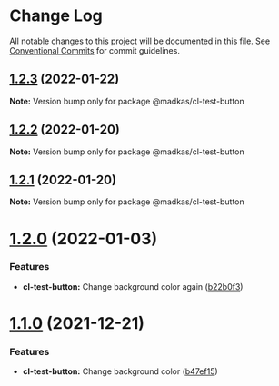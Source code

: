 # Change Log

All notable changes to this project will be documented in this file.
See [Conventional Commits](https://conventionalcommits.org) for commit guidelines.

## [1.2.3](https://github.com/madelynkasula/cl-test/compare/@madkas/cl-test-button@1.2.2...@madkas/cl-test-button@1.2.3) (2022-01-22)

**Note:** Version bump only for package @madkas/cl-test-button





## [1.2.2](https://github.com/madelynkasula/cl-test/compare/@madkas/cl-test-button@1.2.0...@madkas/cl-test-button@1.2.2) (2022-01-20)

**Note:** Version bump only for package @madkas/cl-test-button





## [1.2.1](https://github.com/madelynkasula/cl-test/compare/@madkas/cl-test-button@1.2.0...@madkas/cl-test-button@1.2.1) (2022-01-20)

**Note:** Version bump only for package @madkas/cl-test-button





# [1.2.0](https://github.com/madelynkasula/cl-test/compare/@madkas/cl-test-button@1.1.0...@madkas/cl-test-button@1.2.0) (2022-01-03)


### Features

* **cl-test-button:** Change background color again ([b22b0f3](https://github.com/madelynkasula/cl-test/commit/b22b0f3e6fd021e806c736485b4590e2159e0f21))





# [1.1.0](https://github.com/madelynkasula/cl-test/compare/@madkas/cl-test-button@1.0.18...@madkas/cl-test-button@1.1.0) (2021-12-21)


### Features

* **cl-test-button:** Change background color ([b47ef15](https://github.com/madelynkasula/cl-test/commit/b47ef157938c6cb31aee1e8d98345b580950d9d3))
